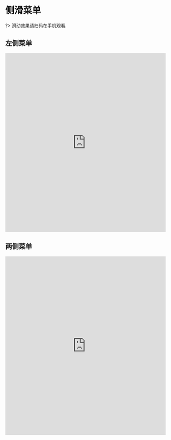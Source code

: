 # 侧滑菜单

?> 滑动效果请扫码在手机观看.

## 左侧菜单

<iframe width="100%" height="560" src="http://www.easybui.com/demo/source.html?url=pages/ui_controls/bui.sidebar&code=html,js,result" allowfullscreen="allowfullscreen" frameborder="0"></iframe>

## 两侧菜单

<iframe width="100%" height="560" src="http://www.easybui.com/demo/source.html?url=pages/ui_controls/bui.sidebar_double&code=html,js,result" allowfullscreen="allowfullscreen" frameborder="0"></iframe>

